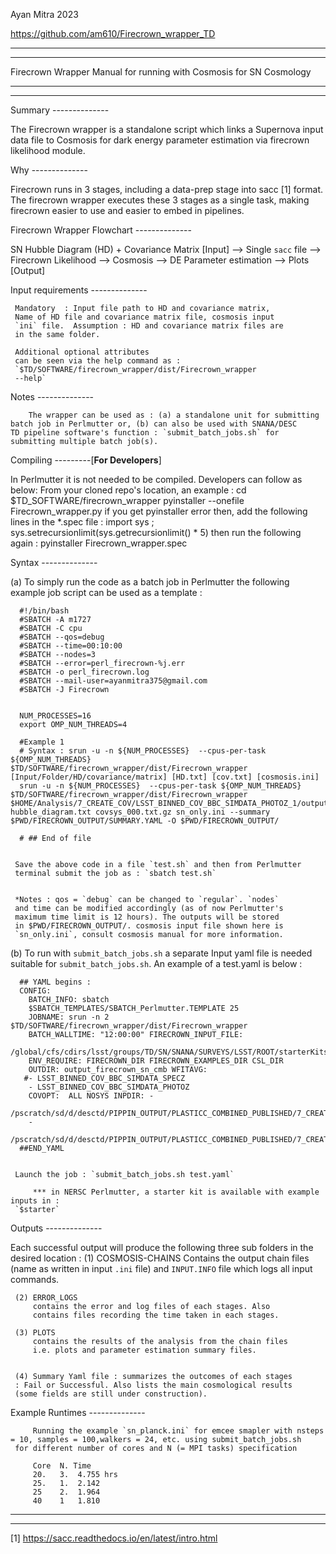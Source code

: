 Ayan Mitra 2023

https://github.com/am610/Firecrown_wrapper_TD
********************************************************************
********************************************************************

Firecrown Wrapper Manual for running with Cosmosis for SN Cosmology

********************************************************************
********************************************************************


Summary --------------

The Firecrown wrapper is a standalone script which links a Supernova input
data file to Cosmosis for dark energy parameter estimation via firecrown
likelihood module.

Why --------------

Firecrown runs in 3 stages, including a data-prep stage into sacc [1] format.
The firecrown wrapper executes these 3 stages as a single task, making
firecrown easier to use and easier to embed in pipelines.

Firecrown Wrapper Flowchart --------------

 SN Hubble Diagram (HD) + Covariance Matrix [Input]
 --> Single `sacc` file
     --> Firecrown Likelihood
          --> Cosmosis
	       --> DE Parameter estimation
	           --> Plots [Output]


Input requirements --------------

	 Mandatory  : Input file path to HD and covariance matrix,
	 Name of HD file and covariance matrix file, cosmosis input
	 `ini` file.  Assumption : HD and covariance matrix files are
	 in the same folder.

	 Additional optional attributes
	 can be seen via the help command as : 
	 `$TD/SOFTWARE/firecrown_wrapper/dist/Firecrown_wrapper
	 --help`

   
Notes --------------

        The wrapper can be used as : (a) a standalone unit for submitting
	batch job in Perlmutter or, (b) can also be used with SNANA/DESC
	TD pipeline software's function : `submit_batch_jobs.sh` for
	submitting multiple batch job(s).

Compiling ---------[**For Developers**]

In Perlmutter it is not needed to be compiled. Developers can follow as below:
From your cloned repo's location, an example : 
          cd $TD_SOFTWARE/firecrown_wrapper
	  pyinstaller --onefile Firecrown_wrapper.py
	 if you get pyinstaller error then,
	 add the following lines in the *.spec file :
	  import sys ;
	  sys.setrecursionlimit(sys.getrecursionlimit() * 5)
	 then run the following again : 
	  pyinstaller  Firecrown_wrapper.spec

Syntax --------------

(a) To simply run the code as a batch job in Perlmutter the
	 following example job script can be used as a template :

	  #!/bin/bash
	  #SBATCH -A m1727
	  #SBATCH -C cpu
	  #SBATCH --qos=debug
	  #SBATCH --time=00:10:00
	  #SBATCH --nodes=3
	  #SBATCH --error=perl_firecrown-%j.err
	  #SBATCH -o perl_firecrown.log
	  #SBATCH --mail-user=ayanmitra375@gmail.com
	  #SBATCH -J Firecrown


	  NUM_PROCESSES=16
	  export OMP_NUM_THREADS=4

	  #Example 1
	  # Syntax : srun -u -n ${NUM_PROCESSES}  --cpus-per-task ${OMP_NUM_THREADS} $TD/SOFTWARE/firecrown_wrapper/dist/Firecrown_wrapper [Input/Folder/HD/covariance/matrix] [HD.txt] [cov.txt] [cosmosis.ini]
	  srun -u -n ${NUM_PROCESSES}  --cpus-per-task ${OMP_NUM_THREADS} $TD/SOFTWARE/firecrown_wrapper/dist/Firecrown_wrapper $HOME/Analysis/7_CREATE_COV/LSST_BINNED_COV_BBC_SIMDATA_PHOTOZ_1/output hubble_diagram.txt covsys_000.txt.gz sn_only.ini --summary $PWD/FIRECROWN_OUTPUT/SUMMARY.YAML -O $PWD/FIRECROWN_OUTPUT/

	  # ## End of file


	 Save the above code in a file `test.sh` and then from Perlmutter
	 terminal submit the job as : `sbatch test.sh`


	 *Notes : qos = `debug` can be changed to `regular`. `nodes`
	 and time can be modified accordingly (as of now Perlmutter's
	 maximum time limit is 12 hours). The outputs will be stored
	 in $PWD/FIRECROWN_OUTPUT/. cosmosis input file shown here is
	 `sn_only.ini`, consult cosmosis manual for more information.


(b) To run with `submit_batch_jobs.sh` a separate Input yaml
	 file is needed suitable for `submit_batch_jobs.sh`. An example
	 of a test.yaml is below :


	  ## YAML begins :
	  CONFIG:
	    BATCH_INFO: sbatch
	    $SBATCH_TEMPLATES/SBATCH_Perlmutter.TEMPLATE 25
	    JOBNAME: srun -n 2 $TD/SOFTWARE/firecrown_wrapper/dist/Firecrown_wrapper
	    BATCH_WALLTIME: "12:00:00" FIRECROWN_INPUT_FILE:
	    /global/cfs/cdirs/lsst/groups/TD/SN/SNANA/SURVEYS/LSST/ROOT/starterKits/firecrown+submit_batch_jobs/Cosmosis_Input_Scripts/sn_planck.ini
	    ENV_REQUIRE: FIRECROWN_DIR FIRECROWN_EXAMPLES_DIR CSL_DIR
	    OUTDIR: output_firecrown_sn_cmb WFITAVG:
	   #- LSST_BINNED_COV_BBC_SIMDATA_SPECZ
	    - LSST_BINNED_COV_BBC_SIMDATA_PHOTOZ
	    COVOPT:  ALL NOSYS INPDIR: -
	    /pscratch/sd/d/desctd/PIPPIN_OUTPUT/PLASTICC_COMBINED_PUBLISHED/7_CREATE_COV/LSST_BINNED_COV_BBC_SIMDATA_PHOTOZ_1/output
	    -
	    /pscratch/sd/d/desctd/PIPPIN_OUTPUT/PLASTICC_COMBINED_PUBLISHED/7_CREATE_COV/LSST_BINNED_COV_BBC_SIMDATA_PHOTOZ_2/output
	  ##END_YAML


	 Launch the job : `submit_batch_jobs.sh test.yaml`

         *** in NERSC Perlmutter, a starter kit is available with example inputs in :
	 `$starter`


Outputs --------------

Each successful output will produce the following three
	 sub folders in the desired location :
	 (1) COSMOSIS-CHAINS
	     Contains the output chain files (name as written in input
	     `.ini` file) and `INPUT.INFO` file which logs all input
	     commands.

	 (2) ERROR_LOGS
	     contains the error and log files of each stages. Also
	     contains files recording the time taken in each stages.

	 (3) PLOTS
	     contains the results of the analysis from the chain files
	     i.e. plots and parameter estimation summary files.


	 (4) Summary Yaml file : summarizes the outcomes of each stages
	 : Fail or Successful. Also lists the main cosmological results
	 (some fields are still under construction).


Example Runtimes --------------

         Running the example `sn_planck.ini` for emcee smapler with nsteps = 10, samples = 100,walkers = 24, etc. using submit_batch_jobs.sh
	 for different number of cores and N (= MPI tasks) specification
	 
         Core  N. Time
         20.   3.  4.755 hrs
         25.   1.  2.142
         25    2.  1.964 
         40    1   1.810
	 
********************************************************************
********************************************************************


[1] https://sacc.readthedocs.io/en/latest/intro.html
